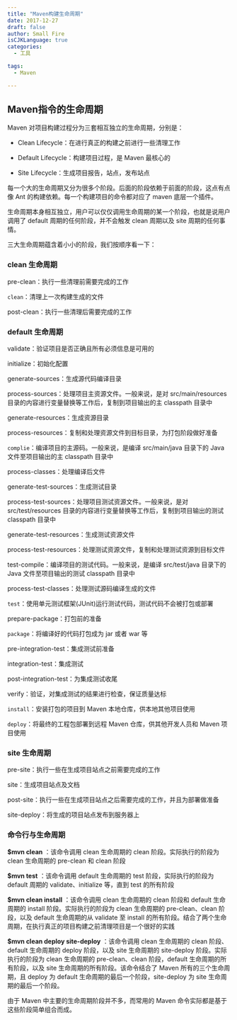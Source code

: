 ```yaml
---
title: "Maven构建生命周期"
date: 2017-12-27
draft: false
author: Small Fire
isCJKLanguage: true
categories: 
  - 工具

tags: 
  - Maven

---
```


## Maven指令的生命周期

Maven 对项目构建过程分为三套相互独立的生命周期，分别是：

- Clean Lifecycle：在进行真正的构建之前进行一些清理工作

- Default Lifecycle：构建项目过程，是 Maven 最核心的

- Site Lifecycle：生成项目报告，站点，发布站点

每一个大的生命周期又分为很多个阶段。后面的阶段依赖于前面的阶段，这点有点像 Ant 的构建依赖。每一个构建项目的命令都对应了 maven 底层一个插件。

生命周期本身相互独立，用户可以仅仅调用生命周期的某一个阶段，也就是说用户调用了 default 周期的任何阶段，并不会触发 clean 周期以及 site 周期的任何事情。

三大生命周期蕴含着小小的阶段，我们按顺序看一下：

### clean 生命周期

pre-clean：执行一些清理前需要完成的工作

`clean`：清理上一次构建生成的文件

post-clean：执行一些清理后需要完成的工作

### default 生命周期

validate：验证项目是否正确且所有必须信息是可用的

initialize：初始化配置

generate-sources：生成源代码编译目录

process-sources：处理项目主资源文件。一般来说，是对 src/main/resources 目录的内容进行变量替换等工作后，复制到项目输出的主 classpath 目录中

generate-resources：生成资源目录

process-resources：复制和处理资源文件到目标目录，为打包阶段做好准备

`complie`：编译项目的主源码。一般来说，是编译 src/main/java 目录下的 Java 文件至项目输出的主 classpath 目录中

process-classes：处理编译后文件

generate-test-sources：生成测试目录

process-test-sources：处理项目测试资源文件。一般来说，是对 src/test/resources 目录的内容进行变量替换等工作后，复制到项目输出的测试 classpath 目录中

generate-test-resources：生成测试资源文件

process-test-resources：处理测试资源文件，复制和处理测试资源到目标文件

test-compile：编译项目的测试代码。一般来说，是编译 src/test/java 目录下的 Java 文件至项目输出的测试 classpath 目录中

process-test-classes：处理测试源码编译生成的文件

`test`：使用单元测试框架(JUnit)运行测试代码，测试代码不会被打包或部署

prepare-package：打包前的准备

`package`：将编译好的代码打包成为 jar 或者 war 等

pre-integration-test：集成测试前准备

integration-test：集成测试

post-integration-test：为集成测试收尾

verify：验证，对集成测试的结果进行检查，保证质量达标

`install`：安装打包的项目到 Maven 本地仓库，供本地其他项目使用

`deploy`：将最终的工程包部署到远程 Maven 仓库，供其他开发人员和 Maven 项目使用

### site 生命周期

pre-site：执行一些在生成项目站点之前需要完成的工作

site：生成项目站点及文档

post-site：执行一些在生成项目站点之后需要完成的工作，并且为部署做准备

site-deploy：将生成的项目站点发布到服务器上

### 命令行与生命周期

**$mvn clean** ：该命令调用 clean 生命周期的 clean 阶段。实际执行的阶段为 clean 生命周期的 pre-clean 和 clean 阶段

**$mvn test** ：该命令调用 default 生命周期的 test 阶段，实际执行的阶段为 default 周期的 validate、initialize 等，直到 test 的所有阶段

**$mvn clean install** ：该命令调用 clean 生命周期的 clean 阶段和 default 生命周期的 install 阶段。实际执行的阶段为 clean 生命周期的 pre-clean、clean 阶段，以及 default 生命周期的从 validate 至 install 的所有阶段。结合了两个生命周期，在执行真正的项目构建之前清理项目是一个很好的实践

**$mvn clean deploy site-deploy** ：该命令调用 clean 生命周期的 clean 阶段、default 生命周期的 deploy 阶段，以及 site 生命周期的 site-deploy 阶段。实际执行的阶段为 clean 生命周期的 pre-clean、clean 阶段，default 生命周期的所有阶段，以及 site 生命周期的所有阶段。该命令结合了 Maven 所有的三个生命周期，且 deploy 为 default 生命周期的最后一个阶段，site-deploy 为 site 生命周期的最后一个阶段。

由于 Maven 中主要的生命周期阶段并不多，而常用的 Maven 命令实际都是基于这些阶段简单组合而成。